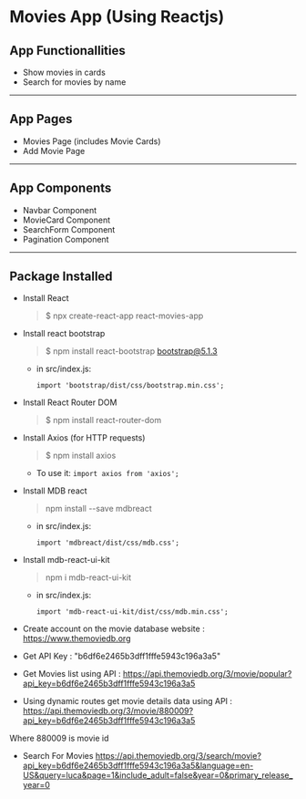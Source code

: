# Movies App (Using Reactjs)

## App Functionallities

* Show movies in cards
* Search for movies by name

---
## App Pages

* Movies Page (includes Movie Cards)
* Add Movie Page

---
## App Components

* Navbar Component
* MovieCard Component
* SearchForm Component
* Pagination Component 

---
## Package Installed 

* Install React
    >$ npx create-react-app react-movies-app

* Install react bootstrap
    >$ npm install react-bootstrap bootstrap@5.1.3
    
    - in src/index.js:

        `import 'bootstrap/dist/css/bootstrap.min.css';`

* Install React Router DOM
    >$ npm install react-router-dom

* Install Axios (for HTTP requests)
    >$ npm install axios 
    - To use it:
        `import axios from 'axios';`

* Install MDB react
    >npm install --save mdbreact
    - in src/index.js:

        `import 'mdbreact/dist/css/mdb.css';`

* Install mdb-react-ui-kit
    >npm i mdb-react-ui-kit
    - in src/index.js:

        `import 'mdb-react-ui-kit/dist/css/mdb.min.css';`

* Create account on the movie database website :
https://www.themoviedb.org

* Get API Key : 
"b6df6e2465b3dff1fffe5943c196a3a5"

* Get Movies list using API :
https://api.themoviedb.org/3/movie/popular?api_key=b6df6e2465b3dff1fffe5943c196a3a5

* Using dynamic routes get movie details data using API :
https://api.themoviedb.org/3/movie/880009?api_key=b6df6e2465b3dff1fffe5943c196a3a5

Where 880009 is movie id

* Search For Movies
https://api.themoviedb.org/3/search/movie?api_key=b6df6e2465b3dff1fffe5943c196a3a5&language=en-US&query=luca&page=1&include_adult=false&year=0&primary_release_year=0







